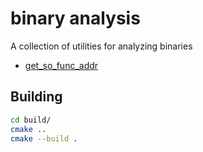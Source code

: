 # binary analysis

A collection of utilities for analyzing binaries

* [get_so_func_addr](get_so_func_addr)

## Building
```bash
cd build/
cmake ..
cmake --build .
```